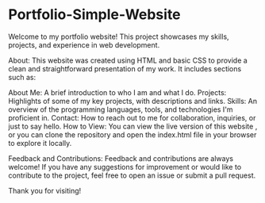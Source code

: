 # Portfolio-Simple-Website
Welcome to my portfolio website! This project showcases my skills, projects, and experience in web development.

About:
This website was created using HTML and basic CSS to provide a clean and straightforward presentation of my work. It includes sections such as:

About Me: A brief introduction to who I am and what I do.
Projects: Highlights of some of my key projects, with descriptions and links.
Skills: An overview of the programming languages, tools, and technologies I'm proficient in.
Contact: How to reach out to me for collaboration, inquiries, or just to say hello.
How to View:
You can view the live version of this website <Link>, or you can clone the repository and open the index.html file in your browser to explore it locally.

Feedback and Contributions:
Feedback and contributions are always welcome! If you have any suggestions for improvement or would like to contribute to the project, feel free to open an issue or submit a pull request.

Thank you for visiting!

